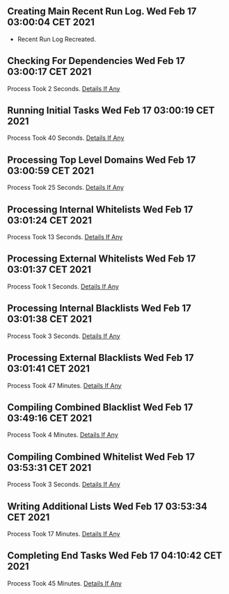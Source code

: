 ## Creating Main Recent Run Log. Wed Feb 17 03:00:04 CET 2021
* Recent Run Log Recreated.
##    Checking For Dependencies Wed Feb 17 03:00:17 CET 2021
Process Took 2 Seconds.
[Details If Any](https://github.com/bast69/piholeparser/blob/master/RecentRunLogs/TopLevelScripts/05-Checking-For-Dependencies.md)

##    Running Initial Tasks Wed Feb 17 03:00:19 CET 2021
Process Took 40 Seconds.
[Details If Any](https://github.com/bast69/piholeparser/blob/master/RecentRunLogs/TopLevelScripts/10-Running-Initial-Tasks.md)

##    Processing Top Level Domains Wed Feb 17 03:00:59 CET 2021
Process Took 25 Seconds.
[Details If Any](https://github.com/bast69/piholeparser/blob/master/RecentRunLogs/TopLevelScripts/15-Processing-Top-Level-Domains.md)

##    Processing Internal Whitelists Wed Feb 17 03:01:24 CET 2021
Process Took 13 Seconds.
[Details If Any](https://github.com/bast69/piholeparser/blob/master/RecentRunLogs/TopLevelScripts/25-Processing-Internal-Whitelists.md)

##    Processing External Whitelists Wed Feb 17 03:01:37 CET 2021
Process Took 1 Seconds.
[Details If Any](https://github.com/bast69/piholeparser/blob/master/RecentRunLogs/TopLevelScripts/26-Processing-External-Whitelists.md)

##    Processing Internal Blacklists Wed Feb 17 03:01:38 CET 2021
Process Took 3 Seconds.
[Details If Any](https://github.com/bast69/piholeparser/blob/master/RecentRunLogs/TopLevelScripts/29-Processing-Internal-Blacklists.md)

##    Processing External Blacklists Wed Feb 17 03:01:41 CET 2021
Process Took 47 Minutes.
[Details If Any](https://github.com/bast69/piholeparser/blob/master/RecentRunLogs/TopLevelScripts/30-Processing-External-Blacklists.md)

##    Compiling Combined Blacklist Wed Feb 17 03:49:16 CET 2021
Process Took 4 Minutes.
[Details If Any](https://github.com/bast69/piholeparser/blob/master/RecentRunLogs/TopLevelScripts/40-Compiling-Combined-Blacklist.md)

##    Compiling Combined Whitelist Wed Feb 17 03:53:31 CET 2021
Process Took 3 Seconds.
[Details If Any](https://github.com/bast69/piholeparser/blob/master/RecentRunLogs/TopLevelScripts/45-Compiling-Combined-Whitelist.md)

##    Writing Additional Lists Wed Feb 17 03:53:34 CET 2021
Process Took 17 Minutes.
[Details If Any](https://github.com/bast69/piholeparser/blob/master/RecentRunLogs/TopLevelScripts/60-Writing-Additional-Lists.md)

##    Completing End Tasks Wed Feb 17 04:10:42 CET 2021
Process Took 45 Minutes.
[Details If Any](https://github.com/bast69/piholeparser/blob/master/RecentRunLogs/TopLevelScripts/90-Completing-End-Tasks.md)

